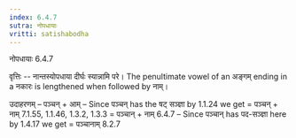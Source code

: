 ```yaml
---
index: 6.4.7
sutra: नोपधायाः
vritti: satishabodha
---
```



 नोपधायाः 6.4.7 


वृत्तिः -- नान्तस्योपधाया दीर्घः स्यान्नामि परे। The penultimate vowel of an अङ्गम् ending in a नकारः is lengthened when followed by नाम्। 


उदाहरणम् – पञ्चन् + आम् – Since पञ्चन् has the षट् सञ्ज्ञा by 1.1.24 we get = पञ्चन् + नाम् 7.1.55, 1.1.46, 1.3.2, 1.3.3 = पञ्चान् + नाम् 6.4.7 – Since पञ्चान् has पद-सञ्ज्ञा here by 1.4.17 we get = पञ्चानाम् 8.2.7 


